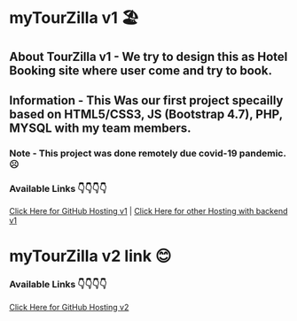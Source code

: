 # myTourZilla v1 🏖
## About TourZilla v1 - We try to design this as Hotel Booking site where user come and try to book.
## Information - This Was our first project specailly based on HTML5/CSS3, JS (Bootstrap 4.7), PHP, MYSQL with my team members.
### Note - This project was done remotely due covid-19 pandemic. ☹
### Available Links 👇👇👇👇

[Click Here for GitHub Hosting v1](https://iamhimanshugulati.github.io/mytourzilla/) |
[Click Here for other Hosting with backend v1](https://tourzilla.000webhostapp.com/mytourzilla/)

# myTourZilla v2 link 😊
### Available Links 👇👇👇👇

[Click Here for GitHub Hosting v2](https://iamhimanshugulati.github.io/tourzilla-v2/)
